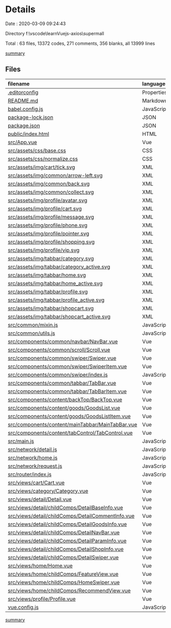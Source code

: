 # Details

Date : 2020-03-09 09:24:43

Directory f:\vscode\learnVuejs-axios\supermall

Total : 63 files,  13372 codes, 271 comments, 356 blanks, all 13999 lines

[summary](results.md)

## Files
| filename | language | code | comment | blank | total |
| :--- | :--- | ---: | ---: | ---: | ---: |
| [.editorconfig](/.editorconfig) | Properties | 8 | 0 | 2 | 10 |
| [README.md](/README.md) | Markdown | 15 | 0 | 5 | 20 |
| [babel.config.js](/babel.config.js) | JavaScript | 5 | 0 | 1 | 6 |
| [package-lock.json](/package-lock.json) | JSON | 10,897 | 0 | 1 | 10,898 |
| [package.json](/package.json) | JSON | 21 | 0 | 1 | 22 |
| [public/index.html](/public/index.html) | HTML | 20 | 2 | 1 | 23 |
| [src/App.vue](/src/App.vue) | Vue | 20 | 0 | 5 | 25 |
| [src/assets/css/base.css](/src/assets/css/base.css) | CSS | 46 | 2 | 9 | 57 |
| [src/assets/css/normalize.css](/src/assets/css/normalize.css) | CSS | 143 | 128 | 73 | 344 |
| [src/assets/img/cart/tick.svg](/src/assets/img/cart/tick.svg) | XML | 1 | 0 | 0 | 1 |
| [src/assets/img/common/arrow-left.svg](/src/assets/img/common/arrow-left.svg) | XML | 1 | 0 | 0 | 1 |
| [src/assets/img/common/back.svg](/src/assets/img/common/back.svg) | XML | 1 | 0 | 1 | 2 |
| [src/assets/img/common/collect.svg](/src/assets/img/common/collect.svg) | XML | 1 | 0 | 0 | 1 |
| [src/assets/img/profile/avatar.svg](/src/assets/img/profile/avatar.svg) | XML | 1 | 0 | 0 | 1 |
| [src/assets/img/profile/cart.svg](/src/assets/img/profile/cart.svg) | XML | 1 | 0 | 0 | 1 |
| [src/assets/img/profile/message.svg](/src/assets/img/profile/message.svg) | XML | 1 | 0 | 0 | 1 |
| [src/assets/img/profile/phone.svg](/src/assets/img/profile/phone.svg) | XML | 1 | 0 | 0 | 1 |
| [src/assets/img/profile/pointer.svg](/src/assets/img/profile/pointer.svg) | XML | 1 | 0 | 0 | 1 |
| [src/assets/img/profile/shopping.svg](/src/assets/img/profile/shopping.svg) | XML | 1 | 0 | 0 | 1 |
| [src/assets/img/profile/vip.svg](/src/assets/img/profile/vip.svg) | XML | 1 | 0 | 0 | 1 |
| [src/assets/img/tabbar/category.svg](/src/assets/img/tabbar/category.svg) | XML | 21 | 0 | 1 | 22 |
| [src/assets/img/tabbar/category_active.svg](/src/assets/img/tabbar/category_active.svg) | XML | 21 | 0 | 1 | 22 |
| [src/assets/img/tabbar/home.svg](/src/assets/img/tabbar/home.svg) | XML | 19 | 0 | 1 | 20 |
| [src/assets/img/tabbar/home_active.svg](/src/assets/img/tabbar/home_active.svg) | XML | 19 | 0 | 1 | 20 |
| [src/assets/img/tabbar/profile.svg](/src/assets/img/tabbar/profile.svg) | XML | 19 | 0 | 1 | 20 |
| [src/assets/img/tabbar/profile_active.svg](/src/assets/img/tabbar/profile_active.svg) | XML | 19 | 0 | 1 | 20 |
| [src/assets/img/tabbar/shopcart.svg](/src/assets/img/tabbar/shopcart.svg) | XML | 18 | 0 | 1 | 19 |
| [src/assets/img/tabbar/shopcart_active.svg](/src/assets/img/tabbar/shopcart_active.svg) | XML | 18 | 0 | 1 | 19 |
| [src/common/mixin.js](/src/common/mixin.js) | JavaScript | 15 | 6 | 3 | 24 |
| [src/common/utils.js](/src/common/utils.js) | JavaScript | 37 | 1 | 3 | 41 |
| [src/components/common/navbar/NavBar.vue](/src/components/common/navbar/NavBar.vue) | Vue | 34 | 0 | 4 | 38 |
| [src/components/common/scroll/Scroll.vue](/src/components/common/scroll/Scroll.vue) | Vue | 64 | 3 | 4 | 71 |
| [src/components/common/swiper/Swiper.vue](/src/components/common/swiper/Swiper.vue) | Vue | 168 | 45 | 33 | 246 |
| [src/components/common/swiper/SwiperItem.vue](/src/components/common/swiper/SwiperItem.vue) | Vue | 19 | 0 | 4 | 23 |
| [src/components/common/swiper/index.js](/src/components/common/swiper/index.js) | JavaScript | 5 | 0 | 2 | 7 |
| [src/components/common/tabbar/TabBar.vue](/src/components/common/tabbar/TabBar.vue) | Vue | 21 | 0 | 5 | 26 |
| [src/components/common/tabbar/TabBarItem.vue](/src/components/common/tabbar/TabBarItem.vue) | Vue | 52 | 5 | 4 | 61 |
| [src/components/content/backTop/BackTop.vue](/src/components/content/backTop/BackTop.vue) | Vue | 21 | 0 | 1 | 22 |
| [src/components/content/goods/GoodsList.vue](/src/components/content/goods/GoodsList.vue) | Vue | 34 | 0 | 5 | 39 |
| [src/components/content/goods/GoodsListItem.vue](/src/components/content/goods/GoodsListItem.vue) | Vue | 80 | 0 | 9 | 89 |
| [src/components/content/mainTabbar/MainTabBar.vue](/src/components/content/mainTabbar/MainTabBar.vue) | Vue | 52 | 0 | 4 | 56 |
| [src/components/content/tabControl/TabControl.vue](/src/components/content/tabControl/TabControl.vue) | Vue | 58 | 0 | 5 | 63 |
| [src/main.js](/src/main.js) | JavaScript | 9 | 0 | 3 | 12 |
| [src/network/detail.js](/src/network/detail.js) | JavaScript | 41 | 1 | 6 | 48 |
| [src/network/home.js](/src/network/home.js) | JavaScript | 12 | 2 | 4 | 18 |
| [src/network/request.js](/src/network/request.js) | JavaScript | 23 | 6 | 5 | 34 |
| [src/router/index.js](/src/router/index.js) | JavaScript | 39 | 0 | 6 | 45 |
| [src/views/cart/Cart.vue](/src/views/cart/Cart.vue) | Vue | 10 | 0 | 4 | 14 |
| [src/views/category/Category.vue](/src/views/category/Category.vue) | Vue | 142 | 7 | 4 | 153 |
| [src/views/detail/Detail.vue](/src/views/detail/Detail.vue) | Vue | 157 | 25 | 21 | 203 |
| [src/views/detail/childComps/DetailBaseInfo.vue](/src/views/detail/childComps/DetailBaseInfo.vue) | Vue | 95 | 2 | 14 | 111 |
| [src/views/detail/childComps/DetailCommentInfo.vue](/src/views/detail/childComps/DetailCommentInfo.vue) | Vue | 108 | 2 | 17 | 127 |
| [src/views/detail/childComps/DetailGoodsInfo.vue](/src/views/detail/childComps/DetailGoodsInfo.vue) | Vue | 93 | 2 | 12 | 107 |
| [src/views/detail/childComps/DetailNavBar.vue](/src/views/detail/childComps/DetailNavBar.vue) | Vue | 58 | 0 | 1 | 59 |
| [src/views/detail/childComps/DetailParamInfo.vue](/src/views/detail/childComps/DetailParamInfo.vue) | Vue | 64 | 1 | 12 | 77 |
| [src/views/detail/childComps/DetailShopInfo.vue](/src/views/detail/childComps/DetailShopInfo.vue) | Vue | 143 | 2 | 20 | 165 |
| [src/views/detail/childComps/DetailSwiper.vue](/src/views/detail/childComps/DetailSwiper.vue) | Vue | 31 | 0 | 3 | 34 |
| [src/views/home/Home.vue](/src/views/home/Home.vue) | Vue | 161 | 29 | 16 | 206 |
| [src/views/home/childComps/FeatureView.vue](/src/views/home/childComps/FeatureView.vue) | Vue | 17 | 0 | 3 | 20 |
| [src/views/home/childComps/HomeSwiper.vue](/src/views/home/childComps/HomeSwiper.vue) | Vue | 41 | 0 | 4 | 45 |
| [src/views/home/childComps/RecommendView.vue](/src/views/home/childComps/RecommendView.vue) | Vue | 41 | 0 | 4 | 45 |
| [src/views/profile/Profile.vue](/src/views/profile/Profile.vue) | Vue | 74 | 0 | 3 | 77 |
| [vue.config.js](/vue.config.js) | JavaScript | 13 | 0 | 1 | 14 |

[summary](results.md)